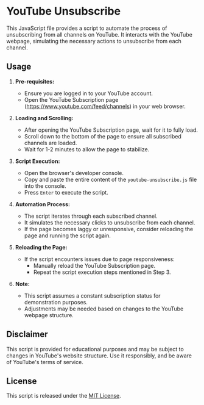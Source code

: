 # YouTube Unsubscribe

This JavaScript file provides a script to automate the process of unsubscribing from all channels on YouTube. It interacts with the YouTube webpage, simulating the necessary actions to unsubscribe from each channel.

## Usage

1. **Pre-requisites:**
   - Ensure you are logged in to your YouTube account.
   - Open the YouTube Subscription page (https://www.youtube.com/feed/channels) in your web browser.

2. **Loading and Scrolling:**
   - After opening the YouTube Subscription page, wait for it to fully load.
   - Scroll down to the bottom of the page to ensure all subscribed channels are loaded.
   - Wait for 1-2 minutes to allow the page to stabilize.

3. **Script Execution:**
   - Open the browser's developer console.
   - Copy and paste the entire content of the `youtube-unsubscribe.js` file into the console.
   - Press `Enter` to execute the script.

4. **Automation Process:**
   - The script iterates through each subscribed channel.
   - It simulates the necessary clicks to unsubscribe from each channel.
   - If the page becomes laggy or unresponsive, consider reloading the page and running the script again.

5. **Reloading the Page:**
   - If the script encounters issues due to page responsiveness:
     - Manually reload the YouTube Subscription page.
     - Repeat the script execution steps mentioned in Step 3.

6. **Note:**
   - This script assumes a constant subscription status for demonstration purposes.
   - Adjustments may be needed based on changes to the YouTube webpage structure.

## Disclaimer

This script is provided for educational purposes and may be subject to changes in YouTube's website structure. Use it responsibly, and be aware of YouTube's terms of service.

## License

This script is released under the [MIT License](LICENSE).
